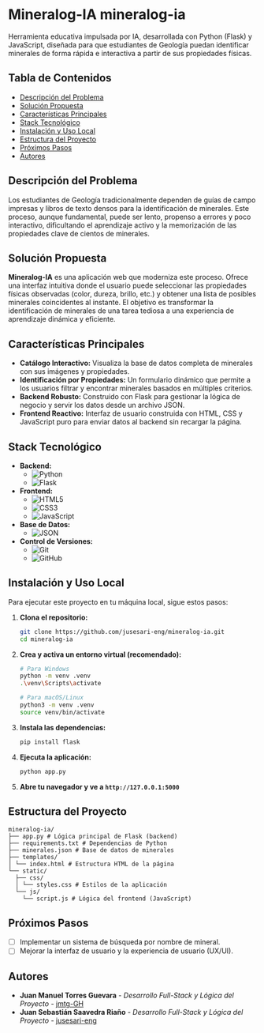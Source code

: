 # Mineralog-IA  mineralog-ia

Herramienta educativa impulsada por IA, desarrollada con Python (Flask) y JavaScript, diseñada para que estudiantes de Geología puedan identificar minerales de forma rápida e interactiva a partir de sus propiedades físicas.

## Tabla de Contenidos
- [Descripción del Problema](#descripción-del-problema)
- [Solución Propuesta](#solución-propuesta)
- [Características Principales](#características-principales)
- [Stack Tecnológico](#stack-tecnológico)
- [Instalación y Uso Local](#instalación-y-uso-local)
- [Estructura del Proyecto](#estructura-del-proyecto)
- [Próximos Pasos](#próximos-pasos)
- [Autores](#autores)

## Descripción del Problema

Los estudiantes de Geología tradicionalmente dependen de guías de campo impresas y libros de texto densos para la identificación de minerales. Este proceso, aunque fundamental, puede ser lento, propenso a errores y poco interactivo, dificultando el aprendizaje activo y la memorización de las propiedades clave de cientos de minerales.

## Solución Propuesta

**Mineralog-IA** es una aplicación web que moderniza este proceso. Ofrece una interfaz intuitiva donde el usuario puede seleccionar las propiedades físicas observadas (color, dureza, brillo, etc.) y obtener una lista de posibles minerales coincidentes al instante. El objetivo es transformar la identificación de minerales de una tarea tediosa a una experiencia de aprendizaje dinámica y eficiente.

## Características Principales

- **Catálogo Interactivo:** Visualiza la base de datos completa de minerales con sus imágenes y propiedades.
- **Identificación por Propiedades:** Un formulario dinámico que permite a los usuarios filtrar y encontrar minerales basados en múltiples criterios.
- **Backend Robusto:** Construido con Flask para gestionar la lógica de negocio y servir los datos desde un archivo JSON.
- **Frontend Reactivo:** Interfaz de usuario construida con HTML, CSS y JavaScript puro para enviar datos al backend sin recargar la página.

## Stack Tecnológico

- **Backend:**
  - ![Python](https://img.shields.io/badge/Python-3.11-3776AB?style=for-the-badge&logo=python&logoColor=white)
  - ![Flask](https://img.shields.io/badge/Flask-2.2-000000?style=for-the-badge&logo=flask&logoColor=white)
- **Frontend:**
  - ![HTML5](https://img.shields.io/badge/HTML5-E34F26?style=for-the-badge&logo=html5&logoColor=white)
  - ![CSS3](https://img.shields.io/badge/CSS3-1572B6?style=for-the-badge&logo=css3&logoColor=white)
  - ![JavaScript](https://img.shields.io/badge/JavaScript-F7DF1E?style=for-the-badge&logo=javascript&logoColor=black)
- **Base de Datos:**
  - ![JSON](https://img.shields.io/badge/JSON-000000?style=for-the-badge&logo=json&logoColor=white)
- **Control de Versiones:**
  - ![Git](https://img.shields.io/badge/Git-F05032?style=for-the-badge&logo=git&logoColor=white)
  - ![GitHub](https://img.shields.io/badge/GitHub-181717?style=for-the-badge&logo=github&logoColor=white)

## Instalación y Uso Local

Para ejecutar este proyecto en tu máquina local, sigue estos pasos:

1.  **Clona el repositorio:**
    ```bash
    git clone https://github.com/jusesari-eng/mineralog-ia.git
    cd mineralog-ia
    ```

2.  **Crea y activa un entorno virtual (recomendado):**
    ```bash
    # Para Windows
    python -m venv .venv
    .\venv\Scripts\activate

    # Para macOS/Linux
    python3 -m venv .venv
    source venv/bin/activate
    ```

3.  **Instala las dependencias:**
    ```bash
    pip install flask
    ```

4.  **Ejecuta la aplicación:**
    ```bash
    python app.py
    ```

5.  **Abre tu navegador y ve a `http://127.0.0.1:5000`**

## Estructura del Proyecto
```plaintext
mineralog-ia/
├── app.py # Lógica principal de Flask (backend)
├── requirements.txt # Dependencias de Python
├── minerales.json # Base de datos de minerales
├── templates/
│ └── index.html # Estructura HTML de la página
└── static/
  ├── css/
  │ └── styles.css # Estilos de la aplicación
  └── js/
    └── script.js # Lógica del frontend (JavaScript)
```

## Próximos Pasos

- [ ] Implementar un sistema de búsqueda por nombre de mineral.
- [ ] Mejorar la interfaz de usuario y la experiencia de usuario (UX/UI).

## Autores

- **Juan Manuel Torres Guevara** - *Desarrollo Full-Stack y Lógica del Proyecto* - [jmtg-GH](https://github.com/jmtg-GH)
- **Juan Sebastián Saavedra Riaño** - *Desarrollo Full-Stack y Lógica del Proyecto* - [jusesari-eng](https://github.com/jusesari-eng)
